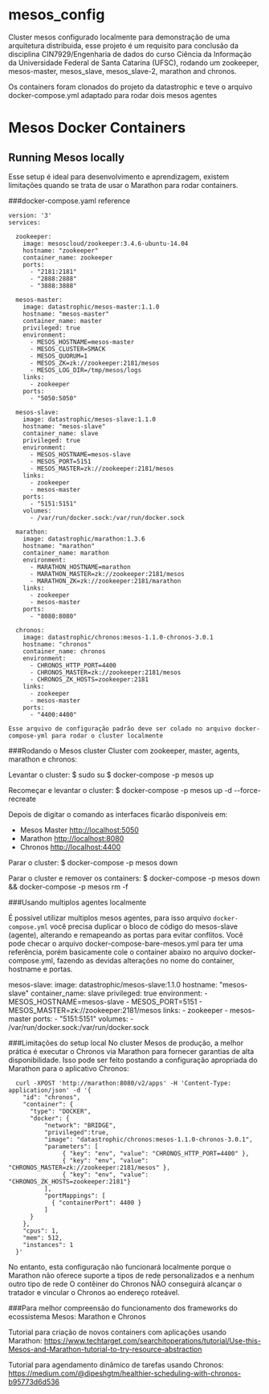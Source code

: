 # mesos_config
Cluster mesos configurado localmente para demonstração de uma arquitetura distribuida, esse projeto é um requisito para conclusão da disciplina CIN7929/Engenharia de dados do curso Ciência da Informação da Universidade Federal de Santa Catarina (UFSC), rodando um zookeeper, mesos-master, mesos_slave, mesos_slave-2, marathon and chronos.

Os containers foram clonados do projeto da datastrophic e teve o arquivo docker-compose.yml adaptado para rodar dois mesos agentes

# Mesos Docker Containers

## Running Mesos locally
Esse setup é ideal para desenvolvimento e aprendizagem, existem limitações quando se trata de usar o Marathon para rodar containers.

###docker-compose.yaml reference
```
version: '3'
services:

  zookeeper:
    image: mesoscloud/zookeeper:3.4.6-ubuntu-14.04
    hostname: "zookeeper"
    container_name: zookeeper
    ports:
      - "2181:2181"
      - "2888:2888"
      - "3888:3888"

  mesos-master:
    image: datastrophic/mesos-master:1.1.0
    hostname: "mesos-master"
    container_name: master
    privileged: true
    environment:
      - MESOS_HOSTNAME=mesos-master
      - MESOS_CLUSTER=SMACK
      - MESOS_QUORUM=1
      - MESOS_ZK=zk://zookeeper:2181/mesos
      - MESOS_LOG_DIR=/tmp/mesos/logs
    links:
      - zookeeper
    ports:
      - "5050:5050"

  mesos-slave:
    image: datastrophic/mesos-slave:1.1.0
    hostname: "mesos-slave"
    container_name: slave
    privileged: true
    environment:
      - MESOS_HOSTNAME=mesos-slave
      - MESOS_PORT=5151
      - MESOS_MASTER=zk://zookeeper:2181/mesos
    links:
      - zookeeper
      - mesos-master
    ports:
      - "5151:5151"
    volumes:
      - /var/run/docker.sock:/var/run/docker.sock

  marathon:
    image: datastrophic/marathon:1.3.6
    hostname: "marathon"
    container_name: marathon
    environment:
      - MARATHON_HOSTNAME=marathon
      - MARATHON_MASTER=zk://zookeeper:2181/mesos
      - MARATHON_ZK=zk://zookeeper:2181/marathon
    links:
      - zookeeper
      - mesos-master
    ports:
      - "8080:8080"

  chronos:
    image: datastrophic/chronos:mesos-1.1.0-chronos-3.0.1
    hostname: "chronos"
    container_name: chronos
    environment:
      - CHRONOS_HTTP_PORT=4400
      - CHRONOS_MASTER=zk://zookeeper:2181/mesos
      - CHRONOS_ZK_HOSTS=zookeeper:2181
    links:
      - zookeeper
      - mesos-master
    ports:
      - "4400:4400"

Esse arquivo de configuração padrão deve ser colado no arquivo docker-compose-yml para rodar o cluster localmente
```
###Rodando o Mesos cluster
Cluster com zookeeper, master, agents, marathon e chronos:

Levantar o cluster:
      $ sudo su
      $ docker-compose -p mesos up

Recomeçar e levantar o cluster:
      $ docker-compose -p mesos up -d --force-recreate


Depois de digitar o comando as interfaces ficarão disponíveis em:

* Mesos Master [http://localhost:5050](http://mesos-master:5050)
* Marathon [http://localhost:8080](http://marathon:8080)
* Chronos [http://localhost:4400](http://chronos:4400)

Parar o cluster: 
      $ docker-compose -p mesos down

Parar o cluster e remover os containers:
      $ docker-compose -p mesos down && docker-compose -p mesos rm -f
            
###Usando multiplos agentes localmente

É possível utilizar multiplos mesos agentes, para isso arquivo `docker-compose.yml` você precisa duplicar o bloco de código do mesos-slave (agente), alterando e remapeando as portas para evitar conflitos. Você pode checar o arquivo docker-compose-bare-mesos.yml para ter uma referência, porém basicamente cole o container abaixo no arquivo docker-compose.yml, fazendo as devidas alterações no nome do container, hostname e portas.

 mesos-slave:
    image: datastrophic/mesos-slave:1.1.0
    hostname: "mesos-slave"
    container_name: slave
    privileged: true
    environment:
      - MESOS_HOSTNAME=mesos-slave
      - MESOS_PORT=5151
      - MESOS_MASTER=zk://zookeeper:2181/mesos
    links:
      - zookeeper
      - mesos-master
    ports:
      - "5151:5151"
    volumes:
      - /var/run/docker.sock:/var/run/docker.sock

###Limitações do setup local
No cluster Mesos de produção, a melhor prática é executar o Chronos via Marathon para fornecer garantias de alta disponibilidade.
Isso pode ser feito postando a configuração apropriada do Marathon para o aplicativo Chronos:
  
      curl -XPOST 'http://marathon:8080/v2/apps' -H 'Content-Type: application/json' -d '{
        "id": "chronos",
        "container": {
          "type": "DOCKER",
          "docker": {
              "network": "BRIDGE",
              "privileged":true,
              "image": "datastrophic/chronos:mesos-1.1.0-chronos-3.0.1",
              "parameters": [
                   { "key": "env", "value": "CHRONOS_HTTP_PORT=4400" },
                   { "key": "env", "value": "CHRONOS_MASTER=zk://zookeeper:2181/mesos" },
                   { "key": "env", "value": "CHRONOS_ZK_HOSTS=zookeeper:2181"}
              ],
              "portMappings": [
                { "containerPort": 4400 }
              ]
          }
        },
        "cpus": 1,
        "mem": 512,
        "instances": 1
      }'
  
No entanto, esta configuração não funcionará localmente porque o Marathon não oferece suporte a tipos de rede personalizados e a nenhum outro tipo de rede
O contêiner do Chronos NÃO conseguirá alcançar o tratador e vincular o Chronos ao endereço roteável.

###Para melhor compreensão do funcionamento dos frameworks do ecossistema Mesos: Marathon e Chronos

Tutorial para criação de novos containers com aplicações usando Marathon:
https://www.techtarget.com/searchitoperations/tutorial/Use-this-Mesos-and-Marathon-tutorial-to-try-resource-abstraction

Tutorial para agendamento dinâmico de tarefas usando Chronos:
https://medium.com/@dipeshgtm/healthier-scheduling-with-chronos-b95773d6d536
